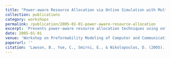 ```yaml
---
title: "Power-aware Resource Allocation via Online Simulation with Multiple-queue Backfilling"
collection: publications
category: workshops
permalink: /publication/2005-01-01-power-aware-resource-allocation
excerpt: 'Presents power-aware resource allocation techniques using online simulation with multiple-queue backfilling for efficient energy management in computing systems.'
date: 2005-01-01
venue: 'Workshop on Preformability Modeling of Computer and Communication Systems'
paperurl: ''
citation: 'Lawson, B., Yue, C., Smirni, E., & Nikolopoulos, D. (2005). &quot;Power-aware Resource Allocation via Online Simulation with Multiple-queue Backfilling.&quot; In <i>Proceedings of the 7th workshop on preformability Modeling of Computer and Communication systems, held in conjunction with the second Quantitative Evaluation of systems</i>.'
---
```

